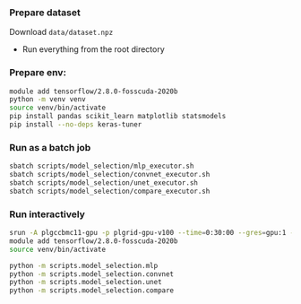 ### Prepare dataset
Download `data/dataset.npz`

- Run everything from the root directory

### Prepare env:
```bash
module add tensorflow/2.8.0-fosscuda-2020b
python -m venv venv
source venv/bin/activate
pip install pandas scikit_learn matplotlib statsmodels
pip install --no-deps keras-tuner
```

### Run as a batch job
```bash
sbatch scripts/model_selection/mlp_executor.sh
sbatch scripts/model_selection/convnet_executor.sh
sbatch scripts/model_selection/unet_executor.sh
sbatch scripts/model_selection/compare_executor.sh
```

### Run interactively
```bash
srun -A plgccbmc11-gpu -p plgrid-gpu-v100 --time=0:30:00 --gres=gpu:1 --pty /bin/bash -l
module add tensorflow/2.8.0-fosscuda-2020b
source venv/bin/activate

python -m scripts.model_selection.mlp
python -m scripts.model_selection.convnet
python -m scripts.model_selection.unet
python -m scripts.model_selection.compare
```
